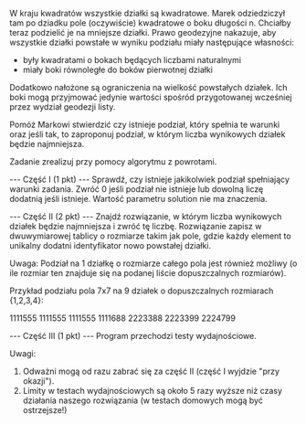 
W kraju kwadratów wszystkie działki są kwadratowe. Marek odziedziczył tam po dziadku pole 
(oczywiście) kwadratowe o boku długości n. Chciałby teraz podzielić je na mniejsze działki. 
Prawo geodezyjne nakazuje, aby wszystkie działki powstałe w wyniku podziału miały następujące własności:
- były kwadratami o bokach będących liczbami naturalnymi
- miały boki równoległe do boków pierwotnej działki

Dodatkowo nałożone są ograniczenia na wielkość powstałych działek. 
Ich boki mogą przyjmować jedynie wartości spośród przygotowanej wcześniej przez wydział geodezji listy.

Pomóż Markowi stwierdzić czy istnieje podział, który spełnia te warunki 
oraz jeśli tak, to zaproponuj podział, w którym liczba wynikowych działek będzie najmniejsza.

Zadanie zrealizuj przy pomocy algorytmu z powrotami.

--- Część I (1 pkt) ---
Sprawdź, czy istnieje jakikolwiek podział spełniający warunki zadania.
Zwróć 0 jeśli podział nie istnieje lub dowolną liczę dodatnią jeśli istnieje. 
Wartość parametru solution nie ma znaczenia.

--- Część II (2 pkt) ---
Znajdź rozwiązanie, w którym liczba wynikowych działek będzie najmniejsza i zwróć tę liczbę. 
Rozwiązanie zapisz w dwuwymiarowej tablicy o rozmiarze takim jak pole, 
gdzie każdy element to unikalny dodatni identyfikator nowo powstałej działki.

Uwaga: Podział na 1 działkę o rozmiarze całego pola jest również możliwy 
(o ile rozmiar ten znajduje się na podanej liście dopuszczalnych rozmiarów).

Przykład podziału pola 7x7 na 9 działek o dopuszczalnych rozmiarach {1,2,3,4}:

1111555
1111555
1111555
1111688
2223388
2223399
2224799

--- Część III (1 pkt) ---
Program przechodzi testy wydajnościowe.

Uwagi:
1) Odważni mogą od razu zabrać się za część II (część I wyjdzie "przy okazji").
2) Limity w testach wydajnościowych są około 5 razy wyższe niż czasy działania
naszego rozwiązania (w testach domowych mogą być ostrzejsze!)
